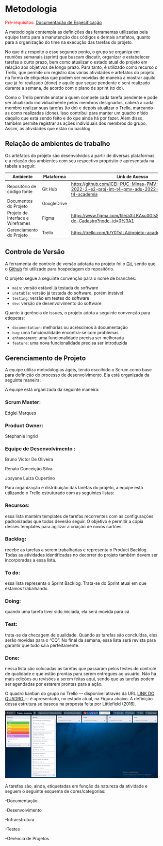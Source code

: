
# Metodologia

<span style="color:red">Pré-requisitos: <a href="2-Especificação do Projeto.md"> Documentação de Especificação</a></span>

A metodologia contempla as definições das ferramentas utilizadas pela equipe tanto para a manutenção dos códigos e demais artefatos, quanto para a organização do time na execução das tarefas do projeto. 

No que diz respeito a esse segundo ponto, o grupo se organiza em reuniões semanais (sprint) que buscam discutir, organizar e estabelecer tarefas a curto prazo, bem como atualizar o estado atual do projeto em relação aos objetivos de longo prazo. Para tanto, é utilizado como recurso o Trello, que permite um registro das várias atividades e artefatos do projeto na forma de etiquetas que podem ser movidas de maneira a mostrar aquilo que já foi realizado (done) e aquilo que segue pendente e será realizado durante a semana, de acordo com o plano de sprint (to do).  

Como o Trello permite anotar a quem compete cada tarefa pendente e pode ser atualizado individualmente pelos membros designados, caberá a cada membro realizar suas tarefas (to do) e depois atualizar o Trello, marcando-as como realizadas (done). Isso contribui para manter um quadro nítido daquilo que está sendo feito e do que ainda há por fazer. Além disso, também permite registrar as ações individuais dos membros do grupo. Assim, as atividades que estão no backlog   

## Relação de ambientes de trabalho 

 

Os artefatos do projeto são desenvolvidos a partir de diversas plataformas e a relação dos ambientes com seu respectivo propósito é apresentada na tabela a seguir.  

|Ambiente| Plataforma|Link de Acesso |
|---------| ----------- |  --------------|
|Repositório de código fonte|Git Hub|  https://github.com/ICEI-PUC-Minas-PMV-ADS/pmv-ads-2022-2-e2-proj-int-t4-pmv-ads-2022-2-e2-proj-int-t4-academia  |
Documentos do Projeto|GoogleDrive |  | 
|Projeto de Interface e Wireframes| Figma|  https://www.figma.com/file/aXiLKAsuXGIsSiGctHkWxe/Tela-de-Cadastro?node-id=0%3A1 | 
|Gerenciamento do Projeto| Trello|   https://trello.com/b/Y0TsILAi/projeto-academia  |

## Controle de Versão

A ferramenta de controle de versão adotada no projeto foi o
[Git](https://git-scm.com/), sendo que o [Github](https://github.com)
foi utilizado para hospedagem do repositório.

O projeto segue a seguinte convenção para o nome de branches:

- `main`: versão estável já testada do software
- `unstable`: versão já testada do software, porém instável
- `testing`: versão em testes do software
- `dev`: versão de desenvolvimento do software

Quanto à gerência de issues, o projeto adota a seguinte convenção para
etiquetas:

- `documentation`: melhorias ou acréscimos à documentação
- `bug`: uma funcionalidade encontra-se com problemas
- `enhancement`: uma funcionalidade precisa ser melhorada
- `feature`: uma nova funcionalidade precisa ser introduzida


## Gerenciamento de Projeto

A equipe utiliza metodologias ágeis, tendo escolhido o Scrum como base para definição do processo de desenvolvimento. Ela está organizada da seguinte maneira: 

A equipe está organizada da seguinte maneira: 

### Scrum Master: 
Edglei Marques 
### Product Owner: 
Stephanie Ingrid 
### Equipe de Desenvolvimento :
Bruno Victor De Oliveira 

Renato Conceição Silva 

Josyane Luiza Cupertino  


Para organização e distribuição das tarefas do projeto, a equipe está utilizando o Trello estruturado com as seguintes listas:   

### Recursos:
essa lista mantém templates de tarefas recorrentes com as configurações padronizadas que todos deverão seguir. O objetivo é permitir a cópia desses templates para agilizar a criação de novos cartões. 

### Backlog: 
recebe as tarefas a serem trabalhadas e representa o Product Backlog. Todas as atividades identificadas no decorrer do projeto também devem ser incorporadas a essa lista. 
### To do: 
essa lista representa o Sprint Backlog. Trata-se do Sprint atual em que estamos trabalhando. 
### Doing: 
quando uma tarefa tiver sido iniciada, ela será movida para cá. 
### Test: 
trata-se da checagem de qualidade. Quando as tarefas são concluídas, eles serão movidas para o “CQ”. No final da semana, essa lista será revista para garantir que tudo saia perfeitamente. 
### Done: 
nessa lista são colocadas as tarefas que passaram pelos testes de controle de qualidade e que estão prontas para serem entregues ao usuário. Não há mais edições ou revisões a serem feitas aqui, sendo que as tarefas podem ser agendadas por estarem prontas para a ação.


O quadro kanban do grupo no Trello — disponível através da URL <a href=https://trello.com/b/Y0TsILAi/projeto-academia> LINK DO QUADRO </a> — é apresentado, no estado atual, na Figura abaixo. A definição dessa estrutura se baseou na proposta feita por Littlefield (2016).

<img src=https://github.com/ICEI-PUC-Minas-PMV-ADS/pmv-ads-2022-2-e2-proj-int-t4-pmv-ads-2022-2-e2-proj-int-t4-academia/blob/main/docs/img/quadro%20trello.jpg />

A tarefas são, ainda, etiquetadas em função da natureza da atividade e seguem o seguinte esquema de cores/categorias: 

 -Documentação 

-Desenvolvimento 

-Infraestrutura 

-Testes 

-Gerência de Projetos
 

